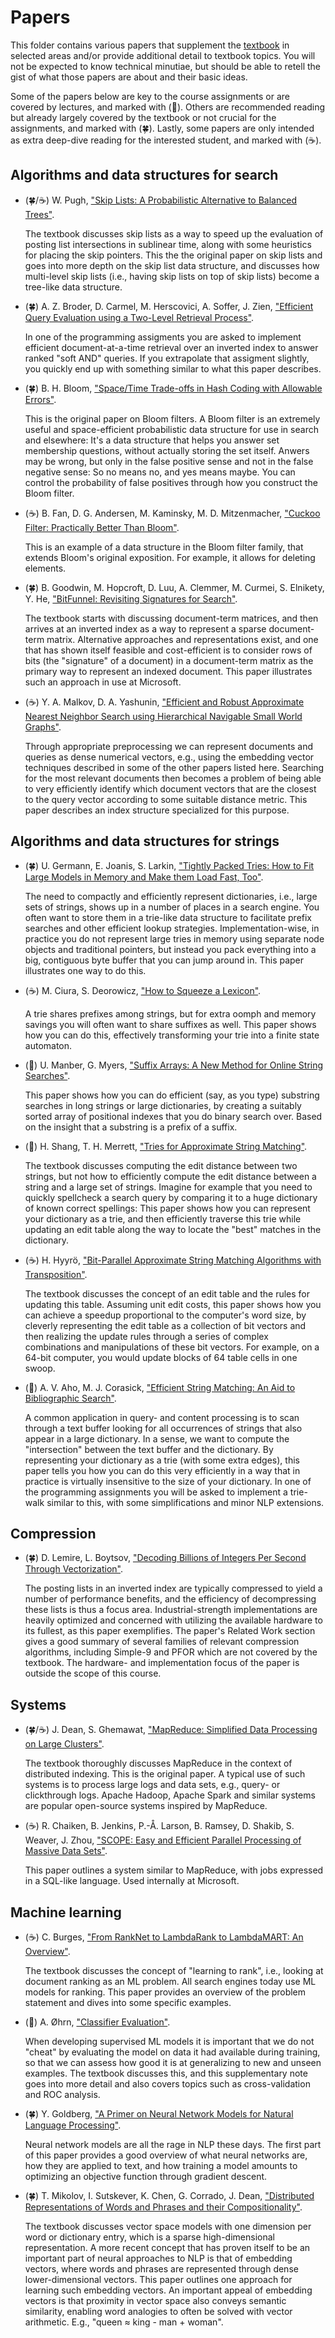 # Papers

This folder contains various papers that supplement the [textbook](https://nlp.stanford.edu/IR-book/information-retrieval-book.html) in selected areas and/or provide additional detail to textbook topics. You will not be expected to know technical minutiae, but should be able to retell the gist of what those papers are about and their basic ideas.

Some of the papers below are key to the course assignments or are covered by lectures, and marked with (🌟). Others are recommended reading but already largely covered by the textbook or not crucial for the assignments, and marked with (🍀). Lastly, some papers are only intended as extra deep-dive reading for the interested student, and marked with (☕).

## Algorithms and data structures for search

* (🍀/☕) W. Pugh, ["Skip Lists: A Probabilistic Alternative to Balanced Trees"](skip-lists.pdf).

  The textbook discusses skip lists as a way to speed up the evaluation of posting list intersections in sublinear time, along with some heuristics for placing the skip pointers. This the the original paper on skip lists and goes into more depth on the skip list data structure, and discusses how multi-level skip lists (i.e., having skip lists on top of skip lists) become a tree-like data structure.

* (🍀) A. Z. Broder, D. Carmel, M. Herscovici, A. Soffer, J. Zien, ["Efficient Query Evaluation using a Two-Level Retrieval Process"](efficient-query-evaluation.pdf).

  In one of the programming assigments you are asked to implement efficient document-at-a-time retrieval over an inverted index to answer ranked "soft AND" queries. If you extrapolate that assigment slightly, you quickly end up with something similar to what this paper describes.

* (🍀) B. H. Bloom, ["Space/Time Trade-offs in Hash Coding with Allowable Errors"](space-time-trade-offs-in-hash-coding-with-allowable-errors.pdf).

  This is the original paper on Bloom filters. A Bloom filter is an extremely useful and space-efficient probabilistic data structure for use in search and elsewhere: It's a data structure that helps you answer set membership questions, without actually storing the set itself. Anwers may be wrong, but only in the false positive sense and not in the false negative sense: So no means no, and yes means maybe. You can control the probability of false positives through how you construct the Bloom filter.

* (☕) B. Fan, D. G. Andersen, M. Kaminsky, M. D. Mitzenmacher, ["Cuckoo Filter: Practically Better Than Bloom"](cuckoo-filter-practically-better-than-bloom.pdf).

  This is an example of a data structure in the Bloom filter family, that extends Bloom's original exposition. For example, it allows for deleting elements.

* (🍀) B. Goodwin, M. Hopcroft, D. Luu, A. Clemmer, M. Curmei, S. Elnikety, Y. He, ["BitFunnel: Revisiting Signatures for Search"](bitfunnel-revisiting-signatures-for-search.pdf).

  The textbook starts with discussing document-term matrices, and then arrives at an inverted index as a way to represent a sparse document-term matrix. Alternative approaches and representations exist, and one that has shown itself feasible and cost-efficient is to consider rows of bits (the "signature" of a document) in a document-term matrix as the primary way to represent an indexed document. This paper illustrates such an approach in use at Microsoft.

* (☕) Y. A. Malkov, D. A. Yashunin, ["Efficient and Robust Approximate Nearest Neighbor Search using Hierarchical Navigable Small World Graphs"](efficient-and-robust-approximate-nearest-neighbor-search.pdf).

  Through appropriate preprocessing we can represent documents and queries as dense numerical vectors, e.g., using the embedding vector techniques described in some of the other papers listed here. Searching for the most relevant documents then becomes a problem of being able to very efficiently identify which document vectors that are the closest to the query vector according to some suitable distance metric. This paper describes an index structure specialized for this purpose.

## Algorithms and data structures for strings

* (🍀) U. Germann, E. Joanis, S. Larkin, ["Tightly Packed Tries: How to Fit Large Models in Memory and Make them Load Fast, Too"](tightly-packed-tries.pdf).

  The need to compactly and efficiently represent dictionaries, i.e., large sets of strings, shows up in a number of places in a search engine. You often want to store them in a trie-like data structure to facilitate prefix searches and other efficient lookup strategies. Implementation-wise, in practice you do not represent large tries in memory using separate node objects and traditional pointers, but instead you pack everything into a big, contiguous byte buffer that you can jump around in. This paper illustrates one way to do this.

* (☕) M. Ciura, S. Deorowicz, ["How to Squeeze a Lexicon"](how-to-squeeze-a-lexicon.pdf).

  A trie shares prefixes among strings, but for extra oomph and memory savings you will often want to share suffixes as well. This paper shows how you can do this, effectively transforming your trie into a finite state automaton.

* (🌟) U. Manber, G. Myers, ["Suffix Arrays: A New Method for Online String Searches"](suffix-arrays.pdf).

  This paper shows how you can do efficient (say, as you type) substring searches in long strings or large dictionaries, by creating a suitably sorted array of positional indexes that you do binary search over. Based on the insight that a substring is a prefix of a suffix.

* (🌟) H. Shang, T. H. Merrett, ["Tries for Approximate String Matching"](tries-for-approximate-string-matching.pdf).

  The textbook discusses computing the edit distance between two strings, but not how to efficiently compute the edit distance between a string and a large set of strings. Imagine for example that you need to quickly spellcheck a search query by comparing it to a huge dictionary of known correct spellings: This paper shows how you can represent your dictionary as a trie, and then efficiently traverse this trie while updating an edit table along the way to locate the "best" matches in the dictionary.

* (☕) H. Hyyrö, ["Bit-Parallel Approximate String Matching Algorithms with Transposition"](bit-parallel-approximate-string-matching.pdf).

  The textbook discusses the concept of an edit table and the rules for updating this table. Assuming unit edit costs, this paper shows how you can achieve a speedup proportional to the computer's word size, by cleverly representing the edit table as a collection of bit vectors and then realizing the update rules through a series of complex combinations and manipulations of these bit vectors. For example, on a 64-bit computer, you would update blocks of 64 table cells in one swoop.

* (🌟) A. V. Aho, M. J. Corasick, ["Efficient String Matching: An Aid to Bibliographic Search"](efficient-string-matching.pdf).

  A common application in query- and content processing is to scan through a text buffer looking for all occurrences of strings that also appear in a large dictionary. In a sense, we want to compute the "intersection" between the text buffer and the dictionary. By representing your dictionary as a trie (with some extra edges), this paper tells you how you can do this very efficiently in a way that in practice is virtually insensitive to the size of your dictionary. In one of the programming assignments you will be asked to implement a trie-walk similar to this, with some simplifications and minor NLP extensions.

## Compression

* (🍀) D. Lemire, L. Boytsov, ["Decoding Billions of Integers Per Second Through Vectorization"](decoding-billions-of-integers-per-second.pdf).

  The posting lists in an inverted index are typically compressed to yield a number of performance benefits, and the efficiency of decompressing these lists is thus a focus area. Industrial-strength implementations are heavily optimized and concerned with utilizing the available hardware to its fullest, as this paper exemplifies. The paper's Related Work section gives a good summary of several families of relevant compression algorithms, including Simple-9 and PFOR which are not covered by the textbook. The hardware- and implementation focus of the paper is outside the scope of this course.

## Systems

* (🍀/☕) J. Dean, S. Ghemawat, ["MapReduce: Simplified Data Processing on Large Clusters"](mapreduce-simplified-data-processing-on-large-clusters.pdf).

  The textbook thoroughly discusses MapReduce in the context of distributed indexing. This is the original paper. A typical use of such systems is to process large logs and data sets, e.g., query- or clickthrough logs. Apache Hadoop, Apache Spark and similar systems are popular open-source systems inspired by MapReduce.

* (☕) R. Chaiken, B. Jenkins, P.-Å. Larson, B. Ramsey, D. Shakib, S. Weaver, J. Zhou, ["SCOPE: Easy and Efficient Parallel Processing of Massive Data Sets"](scope-easy-and-efficient-parallel-processing.pdf).

  This paper outlines a system similar to MapReduce, with jobs expressed in a SQL-like language. Used internally at Microsoft.

## Machine learning

* (☕) C. Burges, ["From RankNet to LambdaRank to LambdaMART: An Overview"](from-ranknet-to-lambdarank-to-lambdamart.pdf).

  The textbook discusses the concept of "learning to rank", i.e., looking at document ranking as an ML problem. All search engines today use ML models for ranking. This paper provides an overview of the problem statement and dives into some specific examples. 

* (🌟) A. Øhrn, ["Classifier Evaluation"](classifier-evaluation.pdf).

  When developing supervised ML models it is important that we do not "cheat" by evaluating the model on data it had available during training, so that we can assess how good it is at generalizing to new and unseen examples. The textbook discusses this, and this supplementary note goes into more detail and also covers topics such as cross-validation and ROC analysis.

* (🍀) Y. Goldberg, ["A Primer on Neural Network Models for Natural Language Processing"](a-primer-on-neural-network-models-for-natural-language-processing.pdf).

  Neural network models are all the rage in NLP these days. The first part of this paper provides a good overview of what neural networks are, how they are applied to text, and how training a model amounts to optimizing an objective function through gradient descent.

* (🍀) T. Mikolov, I. Sutskever, K. Chen, G. Corrado, J. Dean, ["Distributed Representations of Words and Phrases and their Compositionality"](distributed-representations-of-words-and-phrases-and-their-compositionality.pdf).

  The textbook discusses vector space models with one dimension per word or dictionary entry, which is a sparse high-dimensional representation. A more recent concept that has proven itself to be an important part of neural approaches to NLP is that of embedding vectors, where words and phrases are represented through dense lower-dimensional vectors. This paper outlines one approach for learning such embedding vectors. An important appeal of embedding vectors is that proximity in vector space also conveys semantic similarity, enabling word analogies to often be solved with vector arithmetic. E.g., "queen ≈ king - man + woman".

